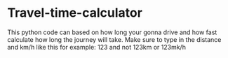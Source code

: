 # Travel-time-calculator
This python code can based on how long your gonna drive and how fast calculate how long the journey will take.
Make sure to type in the distance and km/h like this for example: 123 and not 123km or 123mk/h
